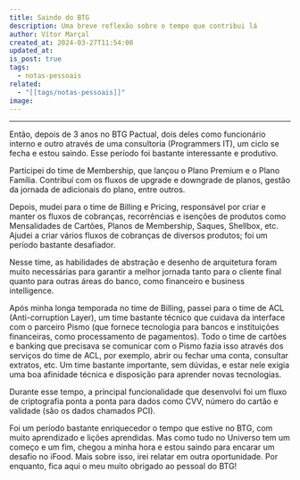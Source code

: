```yaml
---
title: Saindo do BTG
description: Uma breve reflexão sobre o tempo que contribui lá
author: Vítor Marçal
created_at: 2024-03-27T11:54:00
updated_at: 
is_post: true
tags:
  - notas-pessoais
related:
  - "[[tags/notas-pessoais]]"
image:
---
```

----


Então, depois de 3 anos no BTG Pactual, dois deles como funcionário interno e outro através de uma consultoria (Programmers IT), um ciclo se fecha e estou saindo. Esse período foi bastante interessante e produtivo.

Participei do time de Membership, que lançou o Plano Premium e o Plano Família. Contribuí com os fluxos de upgrade e downgrade de planos, gestão da jornada de adicionais do plano, entre outros.

Depois, mudei para o time de Billing e Pricing, responsável por criar e manter os fluxos de cobranças, recorrências e isenções de produtos como Mensalidades de Cartões, Planos de Membership, Saques, Shellbox, etc. Ajudei a criar vários fluxos de cobranças de diversos produtos; foi um período bastante desafiador.

Nesse time, as habilidades de abstração e desenho de arquitetura foram muito necessárias para garantir a melhor jornada tanto para o cliente final quanto para outras áreas do banco, como financeiro e business intelligence.

Após minha longa temporada no time de Billing, passei para o time de ACL (Anti-corruption Layer), um time bastante técnico que cuidava da interface com o parceiro Pismo (que fornece tecnologia para bancos e instituições financeiras, como processamento de pagamentos). Todo o time de cartões e banking que precisava se comunicar com o Pismo fazia isso através dos serviços do time de ACL, por exemplo, abrir ou fechar uma conta, consultar extratos, etc. Um time bastante importante, sem dúvidas, e estar nele exigia uma boa afinidade técnica e disposição para aprender novas tecnologias.

Durante esse tempo, a principal funcionalidade que desenvolvi foi um fluxo de criptografia ponta a ponta para dados como CVV, número do cartão e validade (são os dados chamados PCI).

Foi um período bastante enriquecedor o tempo que estive no BTG, com muito aprendizado e lições aprendidas. Mas como tudo no Universo tem um começo e um fim, chegou a minha hora e estou saindo para encarar um desafio no iFood. Mais sobre isso, irei relatar em outra oportunidade. Por enquanto, fica aqui o meu muito obrigado ao pessoal do BTG!